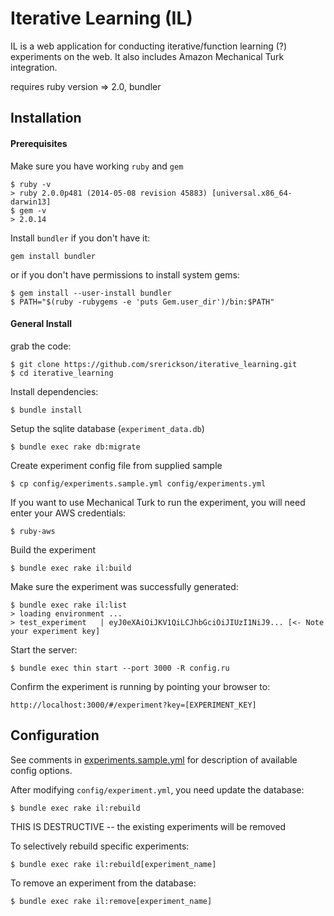 # Iterative Learning (IL)

IL is a web application for conducting iterative/function learning (?) experiments on the web. It also includes Amazon Mechanical Turk integration.

requires ruby version => 2.0, bundler

## Installation

#### Prerequisites
Make sure you have working `ruby` and `gem`
```
$ ruby -v
> ruby 2.0.0p481 (2014-05-08 revision 45883) [universal.x86_64-darwin13]
$ gem -v
> 2.0.14
```

Install `bundler` if you don't have it:
```
gem install bundler
```
or if you don't have permissions to install system gems: 
```
$ gem install --user-install bundler
$ PATH="$(ruby -rubygems -e 'puts Gem.user_dir')/bin:$PATH"
```

#### General Install
grab the code:
```
$ git clone https://github.com/srerickson/iterative_learning.git
$ cd iterative_learning
```
Install dependencies:
```
$ bundle install
```

Setup the sqlite database (`experiment_data.db`)
```
$ bundle exec rake db:migrate
```

Create experiment config file from supplied sample
```
$ cp config/experiments.sample.yml config/experiments.yml
```

If you want to use Mechanical Turk to run the experiment, you will need enter your AWS credentials: 
```
$ ruby-aws
```

Build the experiment
```
$ bundle exec rake il:build
```

Make sure the experiment was successfully generated:
```
$ bundle exec rake il:list
> loading environment ... 
> test_experiment	| eyJ0eXAiOiJKV1QiLCJhbGciOiJIUzI1NiJ9... [<- Note your experiment key]
```

Start the server:
```
$ bundle exec thin start --port 3000 -R config.ru
```

Confirm the experiment is running by pointing your browser to: 
```
http://localhost:3000/#/experiment?key=[EXPERIMENT_KEY]
```


## Configuration
See comments in [experiments.sample.yml](https://github.com/srerickson/iterative_learning/blob/master/config/experiments.sample.yml) for description of available config options.

After modifying `config/experiment.yml`, you need update the database:
```
$ bundle exec rake il:rebuild
```
THIS IS DESTRUCTIVE -- the existing experiments will be removed

To selectively rebuild specific experiments: 
```
$ bundle exec rake il:rebuild[experiment_name]
```

To remove an experiment from the database:
```
$ bundle exec rake il:remove[experiment_name]
```



